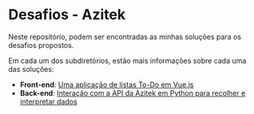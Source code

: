 # Desafios - Azitek

Neste repositório, podem ser encontradas as minhas soluções para os desafios propostos.

Em cada um dos subdiretórios, estão mais informações sobre cada uma das soluções:

- **Front-end**: [Uma aplicação de listas To-Do em Vue.js](/to-do-app/)
- **Back-end**: [Interação com a API da Azitek em Python para recolher e interpretar dados](/desafio-backend/)